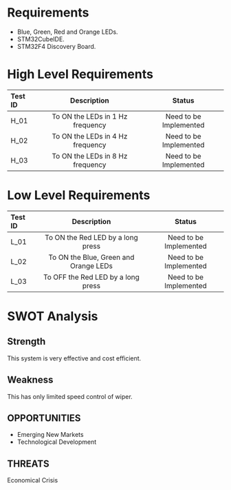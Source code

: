 # Requirements
* Blue, Green, Red and Orange LEDs.
* STM32CubeIDE.
* STM32F4 Discovery Board.

# High Level Requirements
|**Test ID**|**Description**|**Status**|
| :- | :-: | :-: |
|H\_01|To ON the LEDs in 1 Hz frequency|Need to be Implemented|
|H\_02|To ON the LEDs in 4 Hz frequency|Need to be Implemented|
|H\_03|To ON the LEDs in 8 Hz frequency|Need to be Implemented|

# Low Level Requirements
|**Test ID**|**Description**|**Status**|
| :- | :-: | :-: |
|L\_01|To ON the Red LED by a long press|Need to be Implemented|
|L\_02|To ON the Blue, Green and Orange LEDs|Need to be Implemented|
|L\_03|To OFF the Red LED by a long press|Need to be Implemented|

# SWOT Analysis
## Strength
This system is very effective and cost efficient.

## Weakness
This has only limited speed control of wiper.

## OPPORTUNITIES 
* Emerging New Markets
* Technological Development

## THREATS
Economical Crisis

